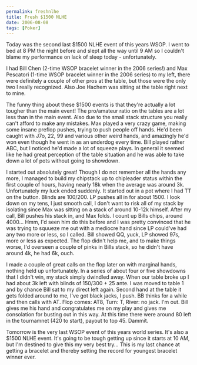 ```yaml
---
permalink: freshnlhe
title: Fresh $1500 NLHE
date: 2006-08-08
tags: [Poker]
---
```

Today was the second last $1500 NLHE event of this years WSOP. I went to bed at 8 PM the night before and slept all the way until 9 AM so I couldn't blame my performance on lack of sleep today - unfortunately.

<!-- more -->

I had Bill Chen (2-time WSOP bracelet winner in the 2006 series!) and Max Pescatori (1-time WSOP bracelet winner in the 2006 series) to my left, there were definitely a couple of other pros at the table, but those were the only two I really recognized. Also Joe Hachem was sitting at the table right next to mine.

The funny thing about these $1500 events is that they're actually a lot tougher than the main event! The pro/amateur ratio on the tables are a lot less than in the main event. Also due to the small stack structure you really can't afford to make any mistakes. Max played a very crazy game, making some insane preflop pushes, trying to push people off hands. He'd been caught with J7o, 22, 99 and various other weird hands, and amazingly he'd won even though he went in as an underdog every time. Bill played rather ABC, but I noticed he'd made a lot of squeeze plays. In general it seemed like he had great perception of the table situation and he was able to take down a lot of pots without going to showdown.

I started out absolutely great! Though I do not remember all the hands any more, I managed to build my chipstack up to chipleader status within the first couple of hours, having nearly 18k when the average was around 3k. Unfortunately my luck ended suddenly. It started out in a pot where I had TT on the button. Blinds are 100/200. LP pushes all in for about 1500. I look down on my tens, I just smooth call, I don't want to risk all of my stack by isolating since Max was sitting on a stack of around 10-12k himself. After my call, Bill pushes his stack in, and Max folds. I count up Bills chips, around 4000... Hmm, I'd seen him do this before and I was pretty convinced that he was trying to squueze me out with a mediocre hand since LP could've had any two more or less, so I called. Bill showed QQ, yuck, LP showed 97s, more or less as expected. The flop didn't help me, and to make things worse, I'd overseen a couple of pinks in Bills stack, so he didn't have around 4k, he had 6k, ouch.

I made a couple of great calls on the flop later on with marginal hands, nothing held up unfortunately. In a series of about four or five showdowns that I didn't win, my stack simply dwindled away. When our table broke up I had about 3k left with blinds of 150/300 + 25 ante. I was moved to table 1 and by chance Bill sat to my direct left again. Second hand at the table it gets folded around to me, I've got black jacks, I push. BB thinks for a while and then calls with AT. Flop comes: AT8, Turn: T, River: no jack. I'm out. Bill gives me his hand and congratulates me on my play and gives me consolation for busting out in this way. At this time there were around 80 left in the tournamnet (420 to start), payout to top 45. Dammit.

Tomorrow is the very last WSOP event of this years world series. It's also a $1500 NLHE event. It's going to be tough getting up since it starts at 10 AM, but I'm destined to give this my very best try... This is my last chance at getting a bracelet and thereby setting the record for youngest bracelet winner ever.
